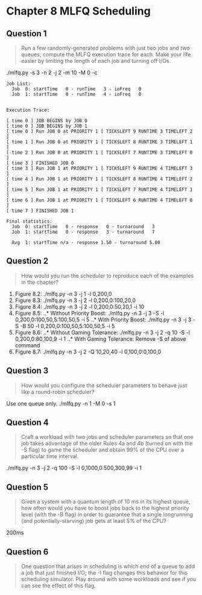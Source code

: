 # Chapter 8 MLFQ Scheduling
## Question 1
> Run a few randomly-generated problems with just two jobs and
> two queues; compute the MLFQ execution trace for each. Make
> your life easier by limiting the length of each job and turning off
> I/Os.

./mlfq.py -s 3 -n 2 -j 2 -m 10 -M 0 -c

```
Job List:
  Job  0: startTime   0 - runTime   3 - ioFreq   0
  Job  1: startTime   0 - runTime   4 - ioFreq   0


Execution Trace:

[ time 0 ] JOB BEGINS by JOB 0
[ time 0 ] JOB BEGINS by JOB 1
[ time 0 ] Run JOB 0 at PRIORITY 1 [ TICKSLEFT 9 RUNTIME 3 TIMELEFT 2 ]
[ time 1 ] Run JOB 0 at PRIORITY 1 [ TICKSLEFT 8 RUNTIME 3 TIMELEFT 1 ]
[ time 2 ] Run JOB 0 at PRIORITY 1 [ TICKSLEFT 7 RUNTIME 3 TIMELEFT 0 ]
[ time 3 ] FINISHED JOB 0
[ time 3 ] Run JOB 1 at PRIORITY 1 [ TICKSLEFT 9 RUNTIME 4 TIMELEFT 3 ]
[ time 4 ] Run JOB 1 at PRIORITY 1 [ TICKSLEFT 8 RUNTIME 4 TIMELEFT 2 ]
[ time 5 ] Run JOB 1 at PRIORITY 1 [ TICKSLEFT 7 RUNTIME 4 TIMELEFT 1 ]
[ time 6 ] Run JOB 1 at PRIORITY 1 [ TICKSLEFT 6 RUNTIME 4 TIMELEFT 0 ]
[ time 7 ] FINISHED JOB 1

Final statistics:
  Job  0: startTime   0 - response   0 - turnaround   3
  Job  1: startTime   0 - response   3 - turnaround   7

  Avg  1: startTime n/a - response 1.50 - turnaround 5.00
```

## Question 2
> How would you run the scheduler to reproduce each of the examples
> in the chapter?

1. Figure 8.2: ./mlfq.py -n 3 -j 1 -l 0,200,0
2. Figure 8.3: ./mlfq.py -n 3 -j 2 -l 0,200,0:100,20,0
3. Figure 8.4: ./mlfq.py -n 3 -j 2 -l 0,200,0:50,20,1 -i 10
4. Figure 8.5:
..* Without Priority Boost: ./mlfq.py -n 3 -j 3 -S -l 0,200,0:100,50,5:100,50,5 -i 5
..* With Priority Boost:  ./mlfq.py -n 3 -j 3 -S -B 50 -l 0,200,0:100,50,5:100,50,5 -i 5
5. Figure 8.6: 
..* Without Gaming Tolerance: ./mlfq.py -n 3 -j 2 -q 10 -S -l 0,200,0:80,100,9 -i 1
..* With Gaming Tolerance: Remove -S of above command
6. Figure 8.7: ./mlfq.py -n 3 -j 2 -Q 10,20,40 -l 0,100,0:0,100,0

## Question 3
> How would you configure the scheduler parameters to behave just
> like a round-robin scheduler?

Use one queue only. ./mlfq.py -n 1 -M 0 -s 1

## Question 4
> Craft a workload with two jobs and scheduler parameters so that
> one job takes advantage of the older Rules 4a and 4b (turned on
> with the -S flag) to game the scheduler and obtain 99% of the CPU
> over a particular time interval.

./mlfq.py -n 3 -j 2 -q 100 -S -l 0,1000,0:500,300,99 -i 1

## Question 5
> Given a system with a quantum length of 10 ms in its highest queue,
> how often would you have to boost jobs back to the highest priority
> level (with the -B flag) in order to guarantee that a single longrunning
> (and potentially-starving) job gets at least 5% of the CPU?

200ms

## Question 6
> One question that arises in scheduling is which end of a queue to
> add a job that just finished I/O; the -I flag changes this behavior
> for this scheduling simulator. Play around with some workloads
> and see if you can see the effect of this flag.
